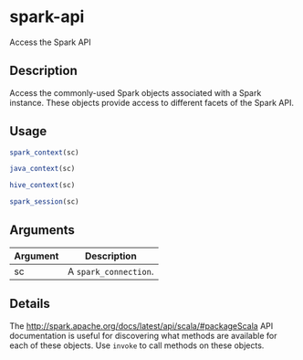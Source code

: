 # spark-api


Access the Spark API




## Description

Access the commonly-used Spark objects associated with a Spark instance.
These objects provide access to different facets of the Spark API.





## Usage
```r
spark_context(sc)

java_context(sc)

hive_context(sc)

spark_session(sc)
```




## Arguments


Argument      |Description
------------- |----------------
sc | A ``spark_connection``.




## Details

The http://spark.apache.org/docs/latest/api/scala/#packageScala API documentation
is useful for discovering what methods are available for each of these
objects. Use `invoke` to call methods on these objects.






